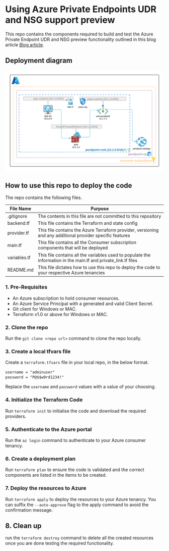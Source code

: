 # Using Azure Private Endpoints UDR and NSG support preview

This repo contains the components required to build and test the Azure Private Endpoint UDR and NSG preview functionality outlined in this blog article [Blog article](https://namitjagtiani.com/2021/12/13/azure-private-endpoints-udr-and-nsg-support/).

## Deployment diagram

![Deployment diagram](/deployment_diagram.png)

## How to use this repo to deploy the code

The repo contains the following files.

| File Name | Purpose |
| ----------- | ----------- |
| .gitignore  | The contents in this file are not committed to this repository |
| backend.tf  | This file contains the Terraform and state config |
| provider.tf  | This file contains the Azure Terraform provider, versioning and any additional provider specific features  |
| main.tf  | This file contains all the Consumer subscription components that will be deployed |
| variables.tf  | This file contains all the variables used to populate the information in the main.tf and private_link.tf files |
| README.md | This file dictates how to use this repo to deploy the code to your respective Azure tenancies |

### 1. Pre-Requisites

- An Azure subscription to hold consumer resources.
- An Azure Service Principal with a generated and valid Client Secret.
- Git client for Windows or MAC.
- Terraform v1.0 or above for Windows or MAC.

### 2. Clone the repo

Run the `git clone <repo url>` command to clone the repo locally.

### 3. Create a local tfvars file

Create a `terraform.tfvars` file in your local repo, in the below format.

```hcl
username = "adminuser"
password = "P@$$w0rd1234!"

```
Replace the `username` and `password` values with a value of your choosing.

### 4. Initialize the Terraform Code

Run `terraform init` to initialise the code and download the required providers.

### 5. Authenticate to the Azure portal

Run the `az login` command to authenticate to your Azure consumer tenancy.

### 6. Create a deployment plan

Run `terraform plan` to ensure the code is validated and the correct components are listed in the items to be created.

### 7. Deploy the resources to Azure

Run `terraform apply` to deploy the resources to your Azure tenancy. You can suffix the `--auto-approve` flag to the apply command to avoid the confirmation message.

## 8. Clean up

run the `terraform destroy` command to delete all the created resources once you are done testing the required functionality.